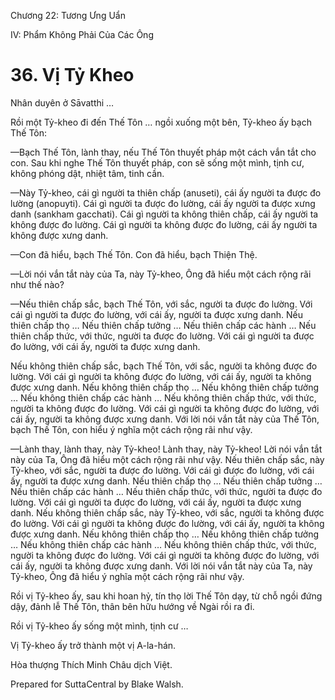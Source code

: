  

Chương 22: Tương Ưng Uẩn

IV: Phẩm Không Phải Của Các Ông

# 36\. Vị Tỷ Kheo

Nhân duyên ở Sāvatthi …

Rồi một Tỷ-kheo đi đến Thế Tôn … ngồi xuống một bên, Tỷ-kheo ấy bạch Thế Tôn:

—Bạch Thế Tôn, lành thay, nếu Thế Tôn thuyết pháp một cách vắn tắt cho con. Sau khi nghe Thế Tôn thuyết pháp, con sẽ sống một mình, tịnh cư, không phóng dật, nhiệt tâm, tinh cần.

—Này Tỷ-kheo, cái gì người ta thiên chấp (anuseti), cái ấy người ta được đo lường (anopuyti). Cái gì người ta được đo lường, cái ấy người ta được xưng danh (sankham gacchati). Cái gì người ta không thiên chấp, cái ấy người ta không được đo lường. Cái gì người ta không được đo lường, cái ấy người ta không được xưng danh.

—Con đã hiểu, bạch Thế Tôn. Con đã hiểu, bạch Thiện Thệ.

—Lời nói vắn tắt này của Ta, này Tỷ-kheo, Ông đã hiểu một cách rộng rãi như thế nào?

—Nếu thiên chấp sắc, bạch Thế Tôn, với sắc, người ta được đo lường. Với cái gì người ta được đo lường, với cái ấy, người ta được xưng danh. Nếu thiên chấp thọ … Nếu thiên chấp tưởng … Nếu thiên chấp các hành … Nếu thiên chấp thức, với thức, người ta được đo lường. Với cái gì người ta được đo lường, với cái ấy, người ta được xưng danh.

Nếu không thiên chấp sắc, bạch Thế Tôn, với sắc, người ta không được đo lường. Với cái gì người ta không được đo lường, với cái ấy, người ta không được xưng danh. Nếu không thiên chấp thọ … Nếu không thiên chấp tưởng … Nếu không thiên chấp các hành … Nếu không thiên chấp thức, với thức, người ta không được đo lường. Với cái gì người ta không được đo lường, với cái ấy, người ta không được xưng danh. Với lời nói vắn tắt này của Thế Tôn, bạch Thế Tôn, con hiểu ý nghĩa một cách rộng rãi như vậy.

—Lành thay, lành thay, này Tỷ-kheo! Lành thay, này Tỷ-kheo! Lời nói vắn tắt này của Ta, Ông đã hiểu một cách rộng rãi như vậy. Nếu thiên chấp sắc, này Tỷ-kheo, với sắc, người ta được đo lường. Với cái gì được đo lường, với cái ấy, người ta được xưng danh. Nếu thiên chấp thọ … Nếu thiên chấp tưởng … Nếu thiên chấp các hành … Nếu thiên chấp thức, với thức, người ta được đo lường. Với cái gì người ta được đo lường, với cái ấy, người ta được xưng danh. Nếu không thiên chấp sắc, này Tỷ-kheo, với sắc, người ta không được đo lường. Với cái gì người ta không được đo lường, với cái ấy, người ta không được xưng danh. Nếu không thiên chấp thọ … Nếu không thiên chấp tưởng … Nếu không thiên chấp các hành … Nếu không thiên chấp thức, với thức, người ta không được đo lường. Với cái gì người ta không được đo lường, với cái ấy, người ta không được xưng danh. Với lời nói vắn tắt này của Ta, này Tỷ-kheo, Ông đã hiểu ý nghĩa một cách rộng rãi như vậy.

Rồi vị Tỷ-kheo ấy, sau khi hoan hỷ, tín thọ lời Thế Tôn dạy, từ chỗ ngồi đứng dậy, đảnh lễ Thế Tôn, thân bên hữu hướng về Ngài rồi ra đi.

Rồi vị Tỷ-kheo ấy sống một mình, tịnh cư …

Vị Tỷ-kheo ấy trở thành một vị A-la-hán.

Hòa thượng Thích Minh Châu dịch Việt.

Prepared for SuttaCentral by Blake Walsh.
